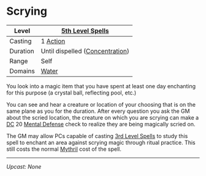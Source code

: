 # Scrying

| Level    | [5th Level Spells](5th%20Level%20Spells.md)                               |
| -------- | ------------------------------------------------------------------------- |
| Casting  | 1 [Action](../../../../Game%20Procedures/Core%20Procedures/Action.md)                       |
| Duration | Until dispelled ([Concentration](../../Concentration.md)) |
| Range    | Self                                                                      |
| Domains  | [Water](../../Spell%20Domains/Water.md)                                |

You look into a magic item that you have spent at least one day enchanting for this purpose (a crystal ball, reflecting pool, etc.)

You can see and hear a creature or location of your choosing that is on the same plane as you for the duration. After every question you ask the GM about the scried location, the creature on which you are scrying can make a [DC](../../../../Game%20Procedures/Core%20Procedures/DC.md) 20 [Mental Defense](../../../../Player%20Characters/Derived%20Statistics/Mental%20Defense.md) check to realize they are being magically scried on.

The GM may allow PCs capable of casting [3rd Level Spells](../Level%203/3rd%20Level%20Spells.md) to study this spell to enchant an area against scrying magic through ritual practice. This still costs the normal [Mythril](../../../Spellcasting/Mythril.md) cost of the spell.

---
*Upcast: None*
